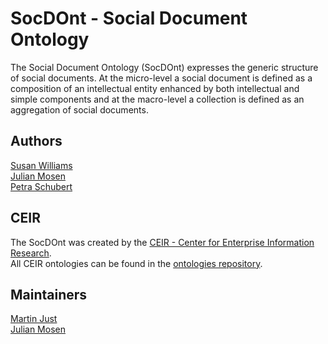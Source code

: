 # SocDOnt - Social Document Ontology
The Social Document Ontology (SocDOnt) expresses the generic structure of social documents. At the micro-level a social document is defined as a composition of an intellectual entity enhanced by both intellectual and simple components and at the macro-level a collection is defined as an aggregation of social documents.

## Authors
[Susan Williams](https://www.uni-koblenz-landau.de/en/campus-koblenz/fb4/iwvi/ageim/team/susan-williams)\
[Julian Mosen](https://www.uni-koblenz-landau.de/en/campus-koblenz/fb4/iwvi/rgschubert/team/julian-mosen)\
[Petra Schubert](https://www.uni-koblenz-landau.de/en/campus-koblenz/fb4/iwvi/rgschubert/team/petra-schubert/petra-schubert)

## CEIR
The SocDOnt was created by the [CEIR - Center for Enterprise Information Research](https://ceir.de).\
All CEIR ontologies can be found in the [ontologies repository](https://github.com/ceir-koblenz/ontologies).

## Maintainers
[Martin Just](https://github.com/Muffexx)\
[Julian Mosen](https://github.com/jmosen)